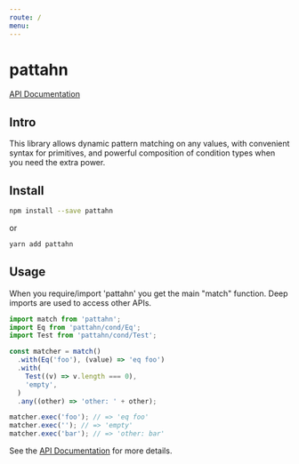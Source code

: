 ```yaml
---
route: /
menu:
---
```


# pattahn

[API Documentation]

## Intro

This library allows dynamic pattern matching on any values, with convenient syntax for
primitives, and powerful composition of condition types when you need the extra power.

## Install

```sh
npm install --save pattahn
```

or

```sh
yarn add pattahn
```

## Usage

When you require/import 'pattahn' you get the main "match" function. Deep imports are
used to access other APIs.

```js
import match from 'pattahn';
import Eq from 'pattahn/cond/Eq';
import Test from 'pattahn/cond/Test';

const matcher = match()
  .with(Eq('foo'), (value) => 'eq foo')
  .with(
    Test((v) => v.length === 0),
    'empty',
  )
  .any((other) => 'other: ' + other);

matcher.exec('foo'); // => 'eq foo'
matcher.exec(''); // => 'empty'
matcher.exec('bar'); // => 'other: bar'
```

See the [API Documentation] for more details.

[api documentation]: https://brigand.github.io/pattahn/
